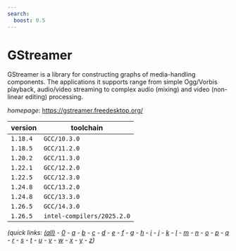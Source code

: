 ```yaml
---
search:
  boost: 0.5
---
```

# GStreamer

GStreamer is a library for constructing graphs of media-handling  components. The applications it supports range from simple  Ogg/Vorbis playback, audio/video streaming to complex audio  (mixing) and video (non-linear editing) processing.

*homepage*: <https://gstreamer.freedesktop.org/>

version | toolchain
--------|----------
``1.18.4`` | ``GCC/10.3.0``
``1.18.5`` | ``GCC/11.2.0``
``1.20.2`` | ``GCC/11.3.0``
``1.22.1`` | ``GCC/12.2.0``
``1.22.5`` | ``GCC/12.3.0``
``1.24.8`` | ``GCC/13.2.0``
``1.24.8`` | ``GCC/13.3.0``
``1.26.5`` | ``GCC/14.3.0``
``1.26.5`` | ``intel-compilers/2025.2.0``


*(quick links: [(all)](../index.md) - [0](../0/index.md) - [a](../a/index.md) - [b](../b/index.md) - [c](../c/index.md) - [d](../d/index.md) - [e](../e/index.md) - [f](../f/index.md) - [g](../g/index.md) - [h](../h/index.md) - [i](../i/index.md) - [j](../j/index.md) - [k](../k/index.md) - [l](../l/index.md) - [m](../m/index.md) - [n](../n/index.md) - [o](../o/index.md) - [p](../p/index.md) - [q](../q/index.md) - [r](../r/index.md) - [s](../s/index.md) - [t](../t/index.md) - [u](../u/index.md) - [v](../v/index.md) - [w](../w/index.md) - [x](../x/index.md) - [y](../y/index.md) - [z](../z/index.md))*

